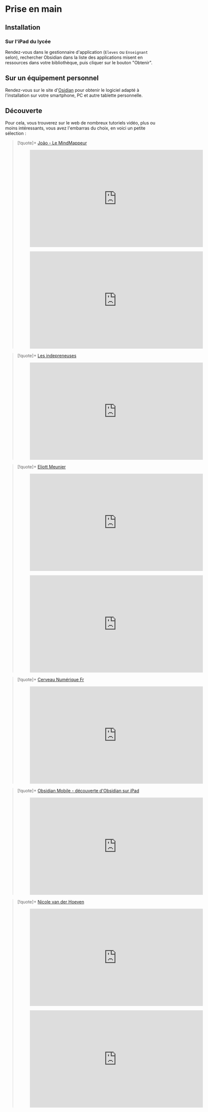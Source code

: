 # Prise en main

## Installation

### Sur l'iPad du lycée

Rendez-vous dans le gestionnaire d'application (`Eleves` ou `Enseignant` selon), rechercher Obsidian dans la liste des applications misent en ressources dans votre bibliothèque, puis cliquer sur le bouton "Obtenir".

## Sur un équipement personnel

Rendez-vous sur le site d'[Osidian](https://obsidian.md/) pour obtenir le logiciel adapté à l'installation sur votre smartphone, PC et autre tablette personnelle.

## Découverte

Pour cela, vous trouverez sur le web de nombreux tutoriels vidéo, plus ou moins intéressants, vous avez l'embarras du choix, en voici un petite sélection :

>[!quote]+ [João - Le MindMappeur](https://www.youtube.com/c/LeMindMappeur)
><center><figure><iframe width="560" height="315" src="https://www.youtube-nocookie.com/embed/r1Z77-37kao" title="YouTube video player" frameborder="0" allow="accelerometer; autoplay; clipboard-write; encrypted-media; gyroscope; picture-in-picture" allowfullscreen></iframe></figure></center>
><center><figure><iframe width="560" height="315" src="https://www.youtube-nocookie.com/embed/PWD_WTrBpXw" title="YouTube video player" frameborder="0" allow="accelerometer; autoplay; clipboard-write; encrypted-media; gyroscope; picture-in-picture" allowfullscreen></iframe></figure></center>

>[!quote]+ [Les indepreneuses](https://www.youtube.com/channel/UCFtDBWnJX43PMZ4FFulYddw)
><center><figure><iframe width="560" height="315" src="https://www.youtube-nocookie.com/embed/B9BLia6FN4s" title="YouTube video player" frameborder="0" allow="accelerometer; autoplay; clipboard-write; encrypted-media; gyroscope; picture-in-picture" allowfullscreen></iframe></figure></center>

>[!quote]+ [Eliott Meunier](https://www.youtube.com/c/EliottMeunier)
><center><figure><iframe width="560" height="315" src="https://www.youtube-nocookie.com/embed/_5ifPQibozA" title="YouTube video player" frameborder="0" allow="accelerometer; autoplay; clipboard-write; encrypted-media; gyroscope; picture-in-picture" allowfullscreen></iframe></figure></center>
><center><figure><iframe width="560" height="315" src="https://www.youtube.com/embed/ptEy7LYWcDA" title="YouTube video player" frameborder="0" allow="accelerometer; autoplay; clipboard-write; encrypted-media; gyroscope; picture-in-picture" allowfullscreen></iframe></figure></center>

>[!quote]+ [Cerveau Numérique Fr](https://cerveau-numerique.fr/)
><center><figure><iframe width="560" height="315" src="https://www.youtube-nocookie.com/embed/videoseries?list=PLHOdo5tBK34sChPDkHPqjeO5eTB__7M4a" title="YouTube video player" frameborder="0" allow="accelerometer; autoplay; clipboard-write; encrypted-media; gyroscope; picture-in-picture" allowfullscreen></iframe></figure></center>

>[!quote]+ [Obsidian Mobile - découverte d'Obsidian sur iPad](https://youtu.be/FZjZr3RnUYw)
><center><figure><iframe width="560" height="315" src="https://www.youtube-nocookie.com/embed/FZjZr3RnUYw" title="YouTube video player" frameborder="0" allow="accelerometer; autoplay; clipboard-write; encrypted-media; gyroscope; picture-in-picture" allowfullscreen></iframe><figcaption><a href="" target="_blank"></a></figcaption></figure></center>

>[!quote]+ [Nicole van der Hoeven](https://www.youtube.com/c/NicolevanderHoeven)
><center><figure><iframe width="560" height="315" src="https://www.youtube-nocookie.com/embed/OUrOfIqvGS4" title="YouTube video player" frameborder="0" allow="accelerometer; autoplay; clipboard-write; encrypted-media; gyroscope; picture-in-picture" allowfullscreen></iframe></figure></center>
><center><figure><iframe width="560" height="315" src="https://www.youtube-nocookie.com/embed/mmmJCttfA_o" title="YouTube video player" frameborder="0" allow="accelerometer; autoplay; clipboard-write; encrypted-media; gyroscope; picture-in-picture" allowfullscreen></iframe></figure></center>

